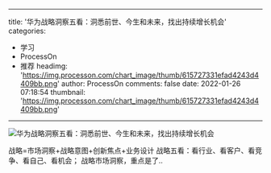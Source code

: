 
---
title: '华为战略洞察五看：洞悉前世、今生和未来，找出持续增长机会'
categories: 
 - 学习
 - ProcessOn
 - 推荐
headimg: 'https://img.processon.com/chart_image/thumb/615727331efad4243d4409bb.png'
author: ProcessOn
comments: false
date: 2022-01-26 07:18:54
thumbnail: 'https://img.processon.com/chart_image/thumb/615727331efad4243d4409bb.png'
---

<div>   
<img class="thumb" alt="华为战略洞察五看：洞悉前世、今生和未来，找出持续增长机会" src="https://img.processon.com/chart_image/thumb/615727331efad4243d4409bb.png" referrerpolicy="no-referrer">
<p>战略=市场洞察+战略意图+创新焦点+业务设计
战略五看：看行业、看客户、看竞争、看自己、看机会；
战略市场洞察，重点是了..</p>  
</div>
            